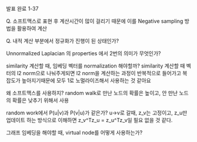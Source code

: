 발표 완료 1-37

Q. 소프트맥스로 표현 후 계산시간이 많이 걸리기 때문에 이를 Negative sampling 방법을 활용하여 계산  

Q. 내적 계산 부분에서 정규화가 진행이 된 상태인가?


Unnormalized Laplacian 의 properties 에서 2번의 의미가 무엇인가?

similarity 계산할 때, 임베딩 벡터를 normalization 해야할까?
similarity 계산할 때 벡터의 l2 norm으로 나눠주게되면 l2 norm을 계산하는 과정이 반복적으로 들어가고 복잡도가 높아지기때문에 모두 1로 노멀라이즈해서 사용하는 것 같아요

왜 소프트맥스를 사용하지?
random walk로 만난 노드의 확률은 높이고, 안 만난 노드의 확률은 낮추기 위해서 사용


random work에서 P(u|v)과 P(v|u)가 같은가? 
u→v로 갈때, z_v는 고정이고, z_u만 업데이트 하는 방식으로 이해하면 z_v^Tz_u = z_u^Tz_v일 필요 없을 것 같다.

그래프 임베딩을 해야할 때, virtual node를 어떻게 사용하는가?
